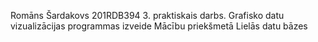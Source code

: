 Romāns Šardakovs 201RDB394
3. praktiskais darbs. Grafisko datu vizualizācijas programmas izveide
Mācību priekšmetā Lielās datu bāzes
